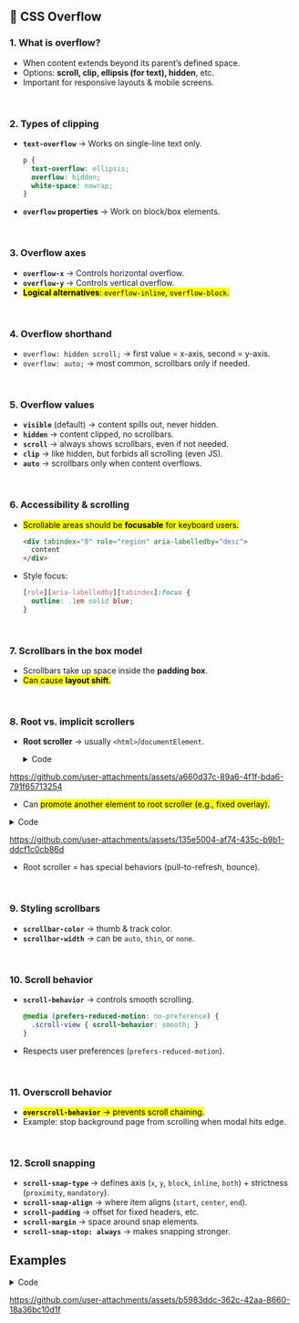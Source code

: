 
## 🌊 CSS Overflow 

### 1. What is overflow?

* When content extends beyond its parent’s defined space.
* Options: **scroll, clip, ellipsis (for text), hidden**, etc.
* Important for responsive layouts & mobile screens.

<br>

### 2. Types of clipping

* **`text-overflow`** → Works on single-line text only.

  ```css
  p {
    text-overflow: ellipsis;
    overflow: hidden;
    white-space: nowrap;
  }
  ```
* **`overflow` properties** → Work on block/box elements.

<br>

### 3. Overflow axes

* **`overflow-x`** → Controls horizontal overflow.
* **`overflow-y`** → Controls vertical overflow.
* <mark>**Logical alternatives**: `overflow-inline`, `overflow-block`.</mark>

<br>

### 4. Overflow shorthand

* `overflow: hidden scroll;` → first value = x-axis, second = y-axis.
* `overflow: auto;` → most common, scrollbars only if needed.

<br>

### 5. Overflow values

* **`visible`** (default) → content spills out, never hidden.
* **`hidden`** → content clipped, no scrollbars.
* **`scroll`** → always shows scrollbars, even if not needed.
* **`clip`** → like hidden, but forbids all scrolling (even JS).
* **`auto`** → scrollbars only when content overflows.

<br>

### 6. Accessibility & scrolling

* <mark>Scrollable areas should be **focusable** for keyboard users.</mark>

  ```html
  <div tabindex="0" role="region" aria-labelledby="desc">
    content
  </div>
  ```
* Style focus:

  ```css
  [role][aria-labelledby][tabindex]:focus {
    outline: .1em solid blue;
  }
  ```

<br>

### 7. Scrollbars in the box model

* Scrollbars take up space inside the **padding box**.
* <mark>Can cause **layout shift**.</mark>

<br>

### 8. Root vs. implicit scrollers

* **Root scroller** → usually `<html>`/`documentElement`.
  <details>
    <summary>Code</summary>

    ```html
    <!DOCTYPE html>
    <html lang="en">
      <head>
        <meta charset="UTF-8" />
        <meta name="viewport" content="width=device-width, initial-scale=1.0" />
        <title>Root Scroller Example</title>
        <style>
          body {
            margin: 0;
            height: 200vh; /* make page taller */
            background: linear-gradient(lightblue, lightgreen);
          }
        </style>
      </head>
      <body>
        <h2>Root Scroller (Default)</h2>
        <p>
          Scroll this page — you're scrolling the root scroller (`documentElement`).
        </p>
      </body>
    </html>

    ```
    
  </details>
  

https://github.com/user-attachments/assets/a660d37c-89a6-4f1f-bda6-791f65713254





* Can <mark>promote another element to root scroller (e.g., fixed overlay).</mark>

<details>
  <summary>Code</summary>

  ```html
  <!DOCTYPE html>
<html lang="en">
  <head>
    <meta charset="UTF-8" />
    <meta name="viewport" content="width=device-width, initial-scale=1.0" />
    <title>Promoted Root Scroller Example</title>
    <style>
      body {
        margin: 0;
        background: gray;
        height: 200vh; /* original body is tall, but won't scroll */
      }

      .overlay-root {
        position: fixed;
        top: 0;
        left: 0;
        right: 0;
        bottom: 0;
        overflow: auto; /* makes this the "root scroller" */
        background: white;
      }

      .content {
        height: 300vh;
        background: linear-gradient(lightcoral, lightseagreen);
      }
    </style>
  </head>
  <body>
    <div class="overlay-root">
      <h2>Promoted Root Scroller</h2>
      <p>This fixed overlay takes over as the root scroller.</p>
      <div class="content"></div>
    </div>
  </body>
</html>

```
</details>


https://github.com/user-attachments/assets/135e5004-af74-435c-b9b1-ddcf1c0cb86d


* Root scroller = has special behaviors (pull-to-refresh, bounce).


<br>

### 9. Styling scrollbars

* **`scrollbar-color`** → thumb & track color.
* **`scrollbar-width`** → can be `auto`, `thin`, or `none`.

<br>

### 10. Scroll behavior

* **`scroll-behavior`** → controls smooth scrolling.

  ```css
  @media (prefers-reduced-motion: no-preference) {
    .scroll-view { scroll-behavior: smooth; }
  }
  ```
* Respects user preferences (`prefers-reduced-motion`).

<br>

### 11. Overscroll behavior

* <mark>**`overscroll-behavior`** → prevents scroll chaining.</mark>
* Example: stop background page from scrolling when modal hits edge.

<br>

### 12. Scroll snapping

* **`scroll-snap-type`** → defines axis (`x`, `y`, `block`, `inline`, `both`) + strictness (`proximity`, `mandatory`).
* **`scroll-snap-align`** → where item aligns (`start`, `center`, `end`).
* **`scroll-padding`** → offset for fixed headers, etc.
* **`scroll-margin`** → space around snap elements.
* **`scroll-snap-stop: always`** → makes snapping stronger.

## Examples
<details>
  <summary>Code</summary>

  ```html
  <!DOCTYPE html>
  <html lang="en">
    <head>
      <meta charset="UTF-8" />
      <meta name="viewport" content="width=device-width, initial-scale=1.0" />
      <title>CSS Overflow Demo</title>
      <style>
        body {
          font-family: Arial, sans-serif;
          margin: 20px;
        }
  
        /* 1. Text Overflow */
        .text-overflow {
          width: 200px;
          border: 1px solid #333;
          padding: 5px;
          white-space: nowrap;
          overflow: hidden;
          text-overflow: ellipsis;
        }
  
        /* 2. Overflow Hidden */
        .hidden-box {
          width: 200px;
          height: 80px;
          border: 1px solid red;
          overflow: hidden;
        }
  
        /* 3. Overflow Scroll */
        .scroll-box {
          width: 200px;
          height: 80px;
          border: 1px solid blue;
          overflow: scroll;
        }
  
        /* 4. Overflow Auto */
        .auto-box {
          width: 200px;
          height: 80px;
          border: 1px solid green;
          overflow: auto;
        }
  
        /* 5. Overscroll Behavior */
        .overscroll-box {
          width: 200px;
          height: 100px;
          border: 2px solid purple;
          overflow: auto;
          overscroll-behavior: contain;
        }
  
        /* 6. Scroll Snapping */
        .scroll-container {
          width: 250px;
          height: 150px;
          border: 2px solid black;
          overflow-x: auto;
          scroll-snap-type: x mandatory;
          display: flex;
        }
  
        .snap-item {
          flex: none;
          width: 250px;
          height: 150px;
          scroll-snap-align: start;
          display: flex;
          justify-content: center;
          align-items: center;
          font-size: 20px;
          color: white;
        }
  
        .item1 {
          background: crimson;
        }
        .item2 {
          background: royalblue;
        }
        .item3 {
          background: seagreen;
        }
      </style>
    </head>
    <body>
      <h2>1. Text Overflow</h2>
      <div class="text-overflow">
        This is a very long sentence that will be clipped with ellipsis.
      </div>
  
      <h2>5. Overscroll Behavior (No Scroll Chaining)</h2>
      <div class="overscroll-box">
        Try scrolling here. Even if you reach the end, the page behind this box
        won’t scroll. Lorem ipsum dolor sit amet, consectetur adipiscing elit.
        Proin volutpat metus in tristique malesuada.
      </div>
  
      <h2>2. Overflow Hidden</h2>
      <div class="hidden-box">
        This content is too tall for the box, but you won’t see the rest of it
        because it’s clipped. Extra hidden text...
      </div>
  
      <h2>3. Overflow Scroll</h2>
      <div class="scroll-box">
        Lots of content here. Keep scrolling down and sideways to read all of it.
        Lorem ipsum dolor sit amet, consectetur adipiscing elit. Donec non turpis
        vel lorem volutpat varius.
      </div>
  
      <h2>4. Overflow Auto</h2>
      <div class="auto-box">
        If this text overflows, scrollbars will appear. Otherwise, they won’t.
        Lorem ipsum dolor sit amet, consectetur adipiscing elit.
      </div>
  
      <h2>6. Scroll Snapping</h2>
      <div class="scroll-container">
        <div class="snap-item item1">Slide 1</div>
        <div class="snap-item item2">Slide 2</div>
        <div class="snap-item item3">Slide 3</div>
      </div>
    </body>
  </html>

```
</details>



https://github.com/user-attachments/assets/b5983ddc-362c-42aa-8660-18a36bc10d1f

